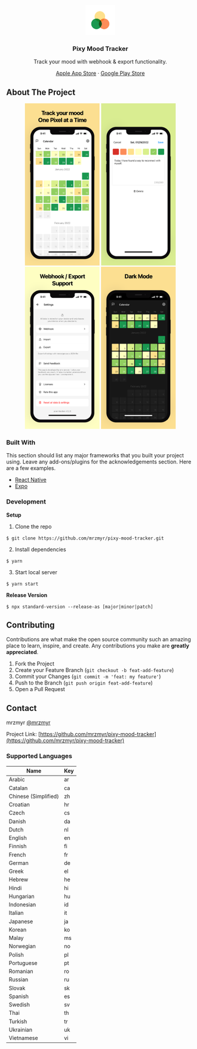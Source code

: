 <br />
<p align="center">
  <a href="https://github.com/mrzmyr/pixy-mood-tracker">
    <img src="./docs/icon.png" alt="Logo" width="80" height="80">
  </a>

  <h3 align="center">Pixy Mood Tracker</h3>

  <p align="center">Track your mood with webhook & export functionality.</p>
  <p align="center">
    <a href="https://apps.apple.com/de/app/pixy-mood-tracker/id1605327124">Apple App Store</a>
    ·
    <a href="https://play.google.com/store/apps/details?id=com.devmood.pixymoodtracker">Google Play Store</a>
  </p>
</p>

## About The Project

<p align="center">
  <img src="./docs/screen-1.png" width="200px">
  <img src="./docs/screen-2.png" width="200px">
  <img src="./docs/screen-3.png" width="200px">
  <img src="./docs/screen-4.png" width="200px">
</p>

### Built With

This section should list any major frameworks that you built your project using. Leave any add-ons/plugins for the acknowledgements section. Here are a few examples.

* [React Native](https://reactnative.dev/)
* [Expo](https://expo.dev/)

### Development

**Setup**

1. Clone the repo
```shell
$ git clone https://github.com/mrzmyr/pixy-mood-tracker.git
```
2. Install dependencies
```shell
$ yarn
```
3. Start local server
```shell
$ yarn start
```

**Release Version**

```
$ npx standard-version --release-as [major|minor|patch]
```

## Contributing

Contributions are what make the open source community such an amazing place to learn, inspire, and create. Any contributions you make are **greatly appreciated**.

1. Fork the Project
2. Create your Feature Branch (`git checkout -b feat-add-feature`)
3. Commit your Changes (`git commit -m 'feat: my feature'`)
4. Push to the Branch (`git push origin feat-add-feature`)
5. Open a Pull Request

## Contact

mrzmyr [@mrzmyr](https://twitter.com/mrzmyr)

Project Link: [https://github.com/mrzmyr/pixy-mood-tracker](https://github.com/mrzmyr/pixy-mood-tracker)

### Supported Languages

| Name | Key |
|---|---|
| Arabic | ar |
| Catalan | ca |
| Chinese (Simplified) | zh |
| Croatian | hr |
| Czech | cs |
| Danish | da |
| Dutch | nl |
| English | en |
| Finnish | fi |
| French | fr |
| German | de |
| Greek | el |
| Hebrew | he |
| Hindi | hi |
| Hungarian | hu |
| Indonesian | id |
| Italian | it |
| Japanese | ja |
| Korean | ko |
| Malay | ms |
| Norwegian | no |
| Polish | pl |
| Portuguese | pt |
| Romanian | ro |
| Russian | ru |
| Slovak | sk |
| Spanish | es |
| Swedish | sv |
| Thai | th |
| Turkish | tr |
| Ukrainian | uk |
| Vietnamese | vi |
